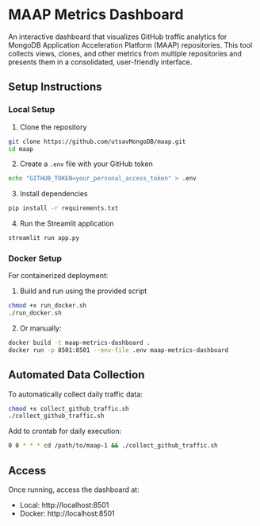 # MAAP Metrics Dashboard

An interactive dashboard that visualizes GitHub traffic analytics for MongoDB Application Acceleration Platform (MAAP) repositories. This tool collects views, clones, and other metrics from multiple repositories and presents them in a consolidated, user-friendly interface.

## Setup Instructions

### Local Setup

1. Clone the repository
```bash
git clone https://github.com/utsavMongoDB/maap.git
cd maap
```

2. Create a `.env` file with your GitHub token
```bash
echo "GITHUB_TOKEN=your_personal_access_token" > .env
```

3. Install dependencies
```bash
pip install -r requirements.txt
```

4. Run the Streamlit application
```bash
streamlit run app.py
```

### Docker Setup

For containerized deployment:

1. Build and run using the provided script
```bash
chmod +x run_docker.sh
./run_docker.sh
```

2. Or manually:
```bash
docker build -t maap-metrics-dashboard .
docker run -p 8501:8501 --env-file .env maap-metrics-dashboard
```

## Automated Data Collection

To automatically collect daily traffic data:

```bash
chmod +x collect_github_traffic.sh
./collect_github_traffic.sh
```

Add to crontab for daily execution:
```bash
0 0 * * * cd /path/to/maap-1 && ./collect_github_traffic.sh
```

## Access

Once running, access the dashboard at:
- Local: http://localhost:8501
- Docker: http://localhost:8501